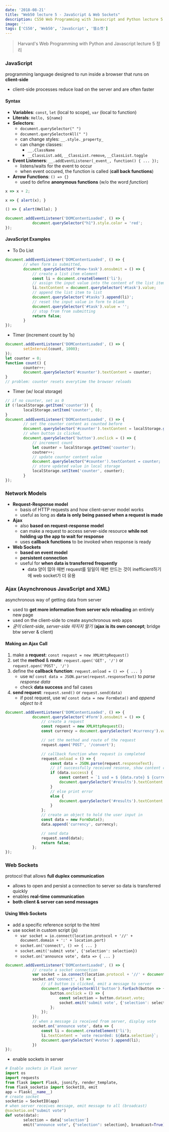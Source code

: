 ```yaml
---
date: '2018-08-21'
title: "Web50 lecture 5 - JavaScript & Web Sockets"
description: CS50 Web Programming with Javascript and Python lecture 5 정리
image: ''
tags: ['CS50', 'Web50', 'JavaScript', '웹소켓']
---
```

> Harvard's Web Programming with Python and Javascript lecture 5 정리

### JavaScript
programming language designed to run inside a browser that runs on __client-side__
- client-side processes reduce load on the server and are often faster

#### Syntax
- __Variables__: `const`, `let` (local to scope), `var` (local to function)
- __Literals__: ``Hello, ${name}``
- __Selectors__: 
    - `document.querySelector(" ")`
    - `document.querySelectorAll(" ")`
    - can change styles: `__.style._property_`
    - can change classes: 
        - `__.ClassName`
        - `__ClassList.add`, `__ClassList.remove`, `__ClassList.toggle`
- __Event Listeners__: `__.addEventListener(_event_, function() { ... });`
    - listens/waits for the event to occur
    - when event occured, the function is called (__call back functions__)
- __Arrow Functions__: `() => {}`
    - used to define __anonymous functions__ (w/o the word _function_)
```js
x => x + 2;
```
```js
x => { alert(x); }
```
```js
() => { alert(Hello); }
```
```js
document.addEventListener('DOMContentLoaded', () => {
            document.querySelector("h1").style.color = 'red';
});
```

#### JavaScript Examples
- To Do List
```js
document.addEventListener('DOMContentLoaded', () => {
        // when form is submitted, 
        document.querySelector('#new-task').onsubmit = () => {
            // create a list item element
            const li = document.createElement('li');
            // assign the input value into the content of the list item
            li.textContent = document.querySelector('#task').value;
            // append the list item to list
            document.querySelector('#tasks').append(li)';
            // reset the input value in form to blank
            document.querySelector('#task').value = '';
            // stop from from submitting
            return false;
        }
});
```
- Timer (increment count by 1s)
```js
document.addEventListener('DOMContentLoaded', () => {
        setInterval(count, 1000);
});
let counter = 0;
function count() {
        counter++;
        document.querySelector('#counter').textContent = counter;
}
// problem: counter resets everytime the browser reloads
```
- Timer (w/ local storage)
```js
// if no counter, set as 0
if (!localStorage.getItem('counter')) {
        localStorage.setItem('counter', 0);
}
document.addEventListener('DOMContentLoaded', () => {
        // set the counter content as counted before
        document.querySelector('#counter').textContent = localStorage.getItem('counter');
        // when button is clicked,
        document.querySelector('button').onclick = () => {
            // increment count
            let counter = localStorage.getItem('counter');
            coutner++;
            // update counter content value
            document.querySelector("#counter').textContent = counter;
            // store updated value in local storage
            localStorage.setItem('counter', counter);
        }
});
```

### Network Models
- __Request-Response model__
    - basis of HTTP requests and how client-server model works
    - useful as long as __data is only being passed when a request is made__
- __Ajax__
    - also __based on request-response model__
    - can make a request to access server-side resource __while not holding up the app to wait for response__
    - uses __callback functions__ to be invoked when response is ready
- __Web Sockets__
    - __based on event model__
    - __persistent connection__
    - useful for __when data is transferred frequently__
        - data 양이 많아 매번 request를 일일이 매번 만드는 것이 inefficient하기에 web socket가 더 유용

### Ajax (Asynchronous JavaScript and XML)
asynchronous way of getting data from server
- used to __get more information from server w/o reloading__ an entirely new page
- used on the client-side to create asynchronous web apps
- _굳이 client-side, server-side 따지지 말기_ (__ajax is its own concept__; bridge btw server & client)

#### Making an Ajax Call
1. make a __request__: `const request = new XMLHttpRequest()`
2. set the __method__ & __route__: `request.open('GET', '/')` or `request.open('POST', '/')`
3. define the __callback function__: `request.onload = () => { ... }`
    - use w/ `const data = JSON.parse(request.responseText)` to _parse response data_
    - check __data success__ and fail cases
4. __send request__: `request.send()` or `request.send(data)`
    - if post request, use w/ `const data = new FormData()` and _append object to it_
```js
document.addEventListener('DOMContentLoaded', () => {
            document.querySelector('#form').onsubmit = () => {
                // create a request
                const request = new XMLHttpRequest();
                const currency = document.querySelector('#currency').value;

                // set the method and route of the request
                request.open('POST', '/convert');

                // callback function when request is completed
                request.onload = () => {
                    const data = JSON.parse(request.responseText);
                    // if successfully received resonse, show content currency
                    if (data.success) {
                        const content = `1 usd = $ {data.rate} $ {currency}`;
                        document.querySelector('#results').textContent = content;
                    }
                    // else print error
                    else {
                        document.querySelector('#results').textContent = 'error';
                    }
                };
                // create an object to hold the user input in
                const data = new FormData();
                data.append('currency', currency);

                // send data
                request.send(data);
                return false;
            };
});
```

### Web Sockets
protocol that allows __full duplex communication__
- allows to open and persist a connection to server so data is transferred quickly
- enables __real-time communication__
- __both client & server can send messages__

#### Using Web Sockets
- add a specific reference script to the html
- use socket in custom script (js)
    - `var socket = io.connect(location.protocol + '//' + document.domain + ':' + location.port)`
    - `socket.on('connect', () => { ... }`
    - `socket.emit('submit vote', {'selection': selection})`
    - `socket.on('announce vote', data => { ... }`
```js
document.addEventListener('DOMContentLoaded', () => {
            // create a socket connection
            var socket = io.connect(location.protocol + '//' + document.domain + ':' + location.port);
            socket.on('connect', () => {
                // if button is clicked, emit a message to server
                document.querySelectorAll('button').forEach(button => {
                    button.onclick = () => {
                        const selection = button.dataset.vote;
                        socket.emit('submit vote', {'selection': selection});
                    };
                });
            });
            // when a message is received from server, display vote
            socket.on('announce vote', data => {
                const li = document.createElement('li');
                li.textContent = `vote recorded: ${data.selection}`;
                document.querySelector('#votes').append(li);
            })
});
```
- enable sockets in server
```python
# Enable sockets in Flask server
import os
import requests
from flask import Flask, jsonify, render_template, 
from flask_socketio import SocketIO, emit
app = Flask(__name__)
# create socket
socketio = SocketIO(app)
# when server receives message, emit message to all (broadcast)
@socketio.on("submit vote")
def vote(data):
        selection = data['selection']
        emit("announce vote", {"selection": selection}, broadcast=True)
```